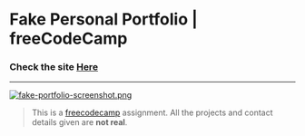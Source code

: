 # Fake Personal Portfolio | freeCodeCamp

### Check the site [Here](https://fake-portfolio.vercel.app " Fake Personal Portfolio")

------------

[![fake-portfolio-screenshot.png](https://i.postimg.cc/m2dPY1Py/fake-portfolio-screenshot.png)](https://postimg.cc/RNHC9FQW)


> This is a [freecodecamp](https://www.freecodecamp.org/ "freecodecamp") assignment. All the projects and contact details given are **not real**.